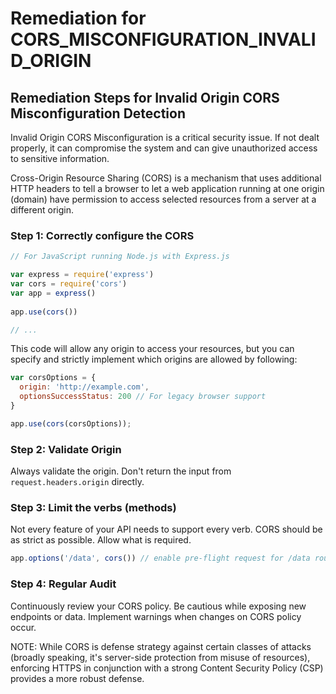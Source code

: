 # Remediation for CORS_MISCONFIGURATION_INVALID_ORIGIN

## Remediation Steps for Invalid Origin CORS Misconfiguration Detection

Invalid Origin CORS Misconfiguration is a critical security issue. If not dealt properly, it can compromise the system and can give unauthorized access to sensitive information.

Cross-Origin Resource Sharing (CORS) is a mechanism that uses additional HTTP headers to tell a browser to let a web application running at one origin (domain) have permission to access selected resources from a server at a different origin.

### Step 1: Correctly configure the CORS
```Javascript
// For JavaScript running Node.js with Express.js 

var express = require('express')
var cors = require('cors')
var app = express()
 
app.use(cors())

// ...
```

This code will allow any origin to access your resources, but you can specify and strictly implement which origins are allowed by following: 

```Javascript
var corsOptions = {
  origin: 'http://example.com',
  optionsSuccessStatus: 200 // For legacy browser support
}

app.use(cors(corsOptions));
```

### Step 2: Validate Origin

Always validate the origin. Don't return the input from `request.headers.origin` directly.

### Step 3: Limit the verbs (methods)

Not every feature of your API needs to support every verb. CORS should be as strict as possible. Allow what is required.

```Javascript
app.options('/data', cors()) // enable pre-flight request for /data route
```

### Step 4: Regular Audit

Continuously review your CORS policy. Be cautious while exposing new endpoints or data. Implement warnings when changes on CORS policy occur.

NOTE: While CORS is defense strategy against certain classes of attacks (broadly speaking, it's server-side protection from misuse of resources), enforcing HTTPS in conjunction with a strong Content Security Policy (CSP) provides a more robust defense.